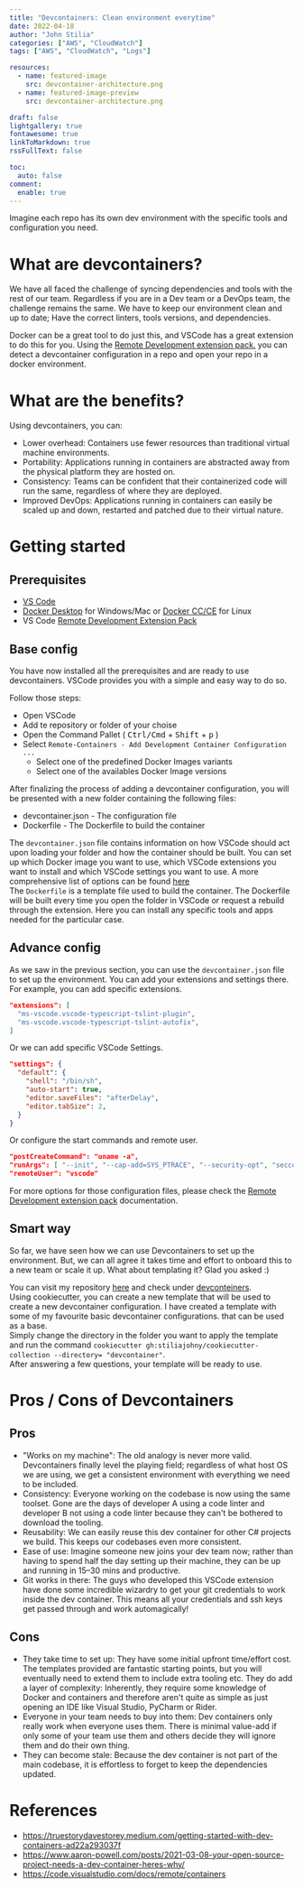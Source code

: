 ```yaml
---
title: "Devcontainers: Clean environment everytime"
date: 2022-04-18
author: "John Stilia"
categories: ["AWS", "CloudWatch"]
tags: ["AWS", "CloudWatch", "Logs"]

resources:
  - name: featured-image
    src: devcontainer-architecture.png
  - name: featured-image-preview
    src: devcontainer-architecture.png

draft: false
lightgallery: true
fontawesome: true
linkToMarkdown: true
rssFullText: false

toc:
  auto: false
comment:
  enable: true
---
```


<style>
img {
    box-shadow: inset 10px 10px 60px #fff;
    -moz-border-radius:25px;
    border-radius:10px;
}
</style>

Imagine each repo has its own dev environment with the specific tools and configuration you need.

<!--more-->

# What are devcontainers?

We have all faced the challenge of syncing dependencies and tools with the rest of our team. Regardless if you are in a Dev team or a DevOps team, the challenge remains the same. We have to keep our environment clean and up to date; Have the correct linters, tools versions, and dependencies.

Docker can be a great tool to do just this, and VSCode has a great extension to do this for you.
Using the [Remote Development extension pack.](https://aka.ms/vscode-remote/download/extension) you can detect a devcontainer configuration in a repo and open your repo in a docker environment.

# What are the benefits?

Using devcontainers, you can:

- Lower overhead: Containers use fewer resources than traditional virtual machine environments.
- Portability: Applications running in containers are abstracted away from the physical platform they are hosted on.
- Consistency: Teams can be confident that their containerized code will run the same, regardless of where they are deployed.
- Improved DevOps: Applications running in containers can easily be scaled up and down, restarted and patched due to their virtual nature.

# Getting started

## Prerequisites

- [VS Code](https://code.visualstudio.com/download)
- [Docker Desktop](https://www.docker.com/products/docker-desktop/) for Windows/Mac or [Docker CC/CE](https://docs.docker.com/get-docker/) for Linux
- VS Code [Remote Development Extension Pack](https://marketplace.visualstudio.com/items?itemName=ms-vscode-remote.vscode-remote-extensionpack)

## Base config

You have now installed all the prerequisites and are ready to use devcontainers.
VSCode provides you with a simple and easy way to do so.

Follow those steps:

- Open VSCode
- Add te repository or folder of your choise
- Open the Command Pallet ( <kbd>Ctrl/Cmd</kbd> + <kbd>Shift</kbd> + <kbd>p</kbd> )
- Select `Remote-Containers - Add Development Container Configuration ...`
  - Select one of the predefined Docker Images variants
  - Select one of the availables Docker Image versions

After finalizing the process of adding a devcontainer configuration, you will be presented with a new folder containing the following files:

- devcontainer.json - The configuration file
- Dockerfile - The Dockerfile to build the container

The `devcontainer.json` file contains information on how VSCode should act upon loading your folder and how the container should be built.
You can set up which Docker image you want to use, which VSCode extensions you want to install and which VSCode settings you want to use.
A more comprehensive list of options can be found [here](https://code.visualstudio.com/docs/remote/devcontainerjson-reference)<br>
The `Dockerfile` is a template file used to build the container. The Dockerfile will be built every time you open the folder in VSCode or request a rebuild through the extension. Here you can install any specific tools and apps needed for the particular case.

## Advance config

As we saw in the previous section, you can use the `devcontainer.json` file to set up the environment. You can add your extensions and settings there.
For example, you can add specific extensions.

```json
"extensions": [
  "ms-vscode.vscode-typescript-tslint-plugin",
  "ms-vscode.vscode-typescript-tslint-autofix",
]
```

Or we can add specific VSCode Settings.

```json
"settings": {
  "default": {
    "shell": "/bin/sh",
    "auto-start": true,
    "editor.saveFiles": "afterDelay",
    "editor.tabSize": 2,
  }
}
```

Or configure the start commands and remote user.

```json
"postCreateCommand": "uname -a",
"runArgs": [ "--init", "--cap-add=SYS_PTRACE", "--security-opt", "seccomp=unconfined" ],
"remoteUser": "vscode"
```

For more options for those configuration files, please check the [Remote Development extension pack](https://code.visualstudio.com/docs/remote/devcontainerjson-reference) documentation.

## Smart way

So far, we have seen how we can use Devcontainers to set up the environment. But, we can all agree it takes time and effort to onboard this to a new team or scale it up.
What about templating it? Glad you asked :)

You can visit my repository [here](https://github.com/stiliajohny/cookiecutter-collection) and check under [devconteiners](https://github.com/stiliajohny/cookiecutter-collection/tree/main/devcontainer).
<br>
Using cookiecutter, you can create a new template that will be used to create a new devcontainer configuration. I have created a template with some of my favourite basic devcontainer configurations. that can be used as a base. <br>
Simply change the directory in the folder you want to apply the template and run the command `cookiecutter gh:stiliajohny/cookiecutter-collection --directory= "devcontainer"`.<br>
After answering a few questions, your template will be ready to use.

# Pros / Cons of Devcontainers

## Pros

- "Works on my machine": The old analogy is never more valid. Devcontainers finally level the playing field; regardless of what host OS we are using, we get a consistent environment with everything we need to be included.
- Consistency: Everyone working on the codebase is now using the same toolset. Gone are the days of developer A using a code linter and developer B not using a code linter because they can't be bothered to download the tooling.
- Reusability: We can easily reuse this dev container for other C# projects we build. This keeps our codebases even more consistent.
- Ease of use: Imagine someone new joins your dev team now; rather than having to spend half the day setting up their machine, they can be up and running in 15–30 mins and productive.
- Git works in there: The guys who developed this VSCode extension have done some incredible wizardry to get your git credentials to work inside the dev container. This means all your credentials and ssh keys get passed through and work automagically!

## Cons

- They take time to set up: They have some initial upfront time/effort cost. The templates provided are fantastic starting points, but you will eventually need to extend them to include extra tooling etc.
  They do add a layer of complexity: Inherently, they require some knowledge of Docker and containers and therefore aren't quite as simple as just opening an IDE like Visual Studio, PyCharm or Rider.
- Everyone in your team needs to buy into them: Dev containers only really work when everyone uses them. There is minimal value-add if only some of your team use them and others decide they will ignore them and do their own thing.
- They can become stale: Because the dev container is not part of the main codebase, it is effortless to forget to keep the dependencies updated.

# References

- https://truestorydavestorey.medium.com/getting-started-with-dev-containers-ad22a293037f
- https://www.aaron-powell.com/posts/2021-03-08-your-open-source-project-needs-a-dev-container-heres-why/
- https://code.visualstudio.com/docs/remote/containers
